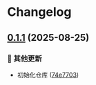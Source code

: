 # Changelog

## [0.1.1](https://github.com/Puniyu/puppeteer-core/compare/v0.1.0...v0.1.1) (2025-08-25)


### 🔧 其他更新

* 初始化仓库 ([74e7703](https://github.com/Puniyu/puppeteer-core/commit/74e77034068901988c2aeb8e4340a1d43bce01da))

